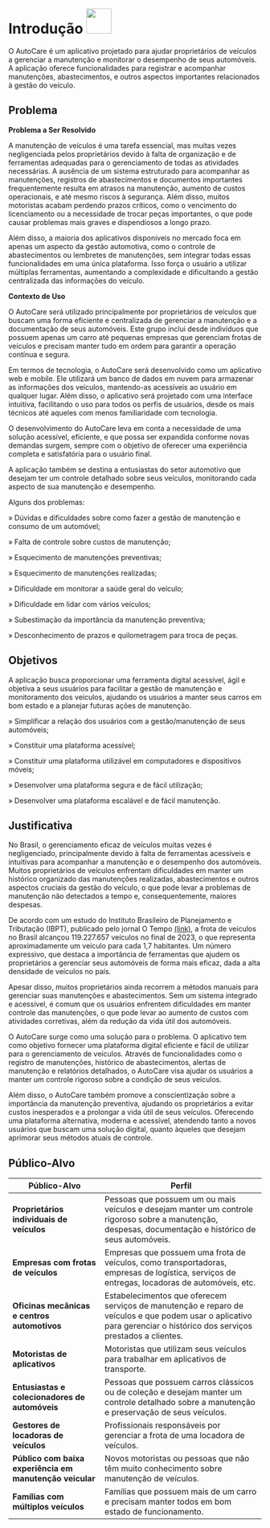 # Introdução <img src=https://github.com/user-attachments/assets/04836943-414b-4c19-8506-c6db35370a23 height = 50>

O AutoCare é um aplicativo projetado para ajudar proprietários de veículos a gerenciar a manutenção e monitorar o desempenho de seus automóveis. A aplicação oferece funcionalidades para registrar e acompanhar manutenções, abastecimentos, e outros aspectos importantes relacionados à gestão do veículo.

## Problema

**Problema a Ser Resolvido**

A manutenção de veículos é uma tarefa essencial, mas muitas vezes negligenciada pelos proprietários devido à falta de organização e de ferramentas adequadas para o gerenciamento de todas as atividades necessárias. A ausência de um sistema estruturado para acompanhar as manutenções, registros de abastecimentos e documentos importantes frequentemente resulta em atrasos na manutenção, aumento de custos operacionais, e até mesmo riscos à segurança. Além disso, muitos motoristas acabam perdendo prazos críticos, como o vencimento do licenciamento ou a necessidade de trocar peças importantes, o que pode causar problemas mais graves e dispendiosos a longo prazo.

Além disso, a maioria dos aplicativos disponíveis no mercado foca em apenas um aspecto da gestão automotiva, como o controle de abastecimentos ou lembretes de manutenções, sem integrar todas essas funcionalidades em uma única plataforma. Isso força o usuário a utilizar múltiplas ferramentas, aumentando a complexidade e dificultando a gestão centralizada das informações do veículo.

**Contexto de Uso**

O AutoCare será utilizado principalmente por proprietários de veículos que buscam uma forma eficiente e centralizada de gerenciar a manutenção e a documentação de seus automóveis. Este grupo inclui desde indivíduos que possuem apenas um carro até pequenas empresas que gerenciam frotas de veículos e precisam manter tudo em ordem para garantir a operação contínua e segura.

Em termos de tecnologia, o AutoCare será desenvolvido como um aplicativo web e mobile. Ele utilizará um banco de dados em nuvem para armazenar as informações dos veículos, mantendo-as acessíveis ao usuário em qualquer lugar. Além disso, o aplicativo será projetado com uma interface intuitiva, facilitando o uso para todos os perfis de usuários, desde os mais técnicos até aqueles com menos familiaridade com tecnologia.

O desenvolvimento do AutoCare leva em conta a necessidade de uma solução acessível, eficiente, e que possa ser expandida conforme novas demandas surgem, sempre com o objetivo de oferecer uma experiência completa e satisfatória para o usuário final.

A aplicação também se destina a entusiastas do setor automotivo que desejam ter um controle detalhado sobre seus veículos, monitorando cada aspecto de sua manutenção e desempenho.

Alguns dos problemas:

» Dúvidas e dificuldades sobre como fazer a gestão de manutenção e consumo de um automóvel;

» Falta de controle sobre custos de manutenção;

» Esquecimento de manutenções preventivas;

» Esquecimento de manutenções realizadas;

» Dificuldade em monitorar a saúde geral do veículo;

» Dificuldade em lidar com vários veículos;

» Subestimação da importância da manutenção preventiva;

» Desconhecimento de prazos e quilometragem para troca de peças.



## Objetivos

A aplicação busca proporcionar uma ferramenta digital acessível, ágil e objetiva a seus usuários para facilitar a gestão de manutenção e monitoramento dos veículos, ajudando os usuários a manter seus carros em bom estado e a planejar futuras ações de manutenção.

» Simplificar a relação dos usuários com a gestão/manutenção de seus automóveis;

» Constituir uma plataforma acessível;

» Constituir uma plataforma utilizável em computadores e dispositivos móveis;

» Desenvolver uma plataforma segura e de fácil utilização;

» Desenvolver uma plataforma escalável e de fácil manutenção.




## Justificativa

No Brasil, o gerenciamento eficaz de veículos muitas vezes é negligenciado, principalmente devido à falta de ferramentas acessíveis e intuitivas para acompanhar a manutenção e o desempenho dos automóveis. Muitos proprietários de veículos enfrentam dificuldades em manter um histórico organizado das manutenções realizadas, abastecimentos e outros aspectos cruciais da gestão do veículo, o que pode levar a problemas de manutenção não detectados a tempo e, consequentemente, maiores despesas.

De acordo com um estudo do Instituto Brasileiro de Planejamento e Tributação (IBPT), publicado pelo jornal O Tempo [(link)](https://www.otempo.com.br/economia/frota-brasileira-fecha-2023-em-119-227-657-um-veiculo-para-cada-1-7-habitante-1.3346324#:~:text=Estudo%20do%20Instituto%20Brasileiro%20de,IPVA%20pago%20no%20ano%20passado.), a frota de veículos no Brasil alcançou 119.227.657 veículos no final de 2023, o que representa aproximadamente um veículo para cada 1,7 habitantes. Um número expressivo, que destaca a importância de ferramentas que ajudem os proprietários a gerenciar seus automóveis de forma mais eficaz, dada a alta densidade de veículos no país.

Apesar disso, muitos proprietários ainda recorrem a métodos manuais para gerenciar suas manutenções e abastecimentos. Sem um sistema integrado e acessível, é comum que os usuários enfrentem dificuldades em manter controle das manutenções, o que pode levar ao aumento de custos com atividades corretivas, além da redução da vida útil dos automóveis.

O AutoCare surge como uma solução para o problema. O aplicativo tem como objetivo fornecer uma plataforma digital eficiente e fácil de utilizar para o gerenciamento de veículos. Através de funcionalidades como o registro de manutenções, histórico de abastecimentos, alertas de manutenção e relatórios detalhados, o AutoCare visa ajudar os usuários a manter um controle rigoroso sobre a condição de seus veículos.

Além disso, o AutoCare também promove a conscientização sobre a importância da manutenção preventiva, ajudando os proprietários a evitar custos inesperados e a prolongar a vida útil de seus veículos. Oferecendo uma plataforma alternativa, moderna e acessível, atendendo tanto a novos usuários que buscam uma solução digital, quanto àqueles que desejam aprimorar seus métodos atuais de controle.


## Público-Alvo

| Público-Alvo                               | Perfil                                                                                               |
|--------------------------------------------|------------------------------------------------------------------------------------------------------|
| **Proprietários individuais de veículos**  | Pessoas que possuem um ou mais veículos e desejam manter um controle rigoroso sobre a manutenção, despesas, documentação e histórico de seus automóveis. |
| **Empresas com frotas de veículos**        | Empresas que possuem uma frota de veículos, como transportadoras, empresas de logística, serviços de entregas, locadoras de automóveis, etc. |
| **Oficinas mecânicas e centros automotivos** | Estabelecimentos que oferecem serviços de manutenção e reparo de veículos e que podem usar o aplicativo para gerenciar o histórico dos serviços prestados a clientes. |
| **Motoristas de aplicativos**              | Motoristas que utilizam seus veículos para trabalhar em aplicativos de transporte.                    |
| **Entusiastas e colecionadores de automóveis** | Pessoas que possuem carros clássicos ou de coleção e desejam manter um controle detalhado sobre a manutenção e preservação de seus veículos. |
| **Gestores de locadoras de veículos**      | Profissionais responsáveis por gerenciar a frota de uma locadora de veículos.                         |
| **Público com baixa experiência em manutenção veicular** | Novos motoristas ou pessoas que não têm muito conhecimento sobre manutenção de veículos.               |
| **Famílias com múltiplos veículos**        | Famílias que possuem mais de um carro e precisam manter todos em bom estado de funcionamento.         |

